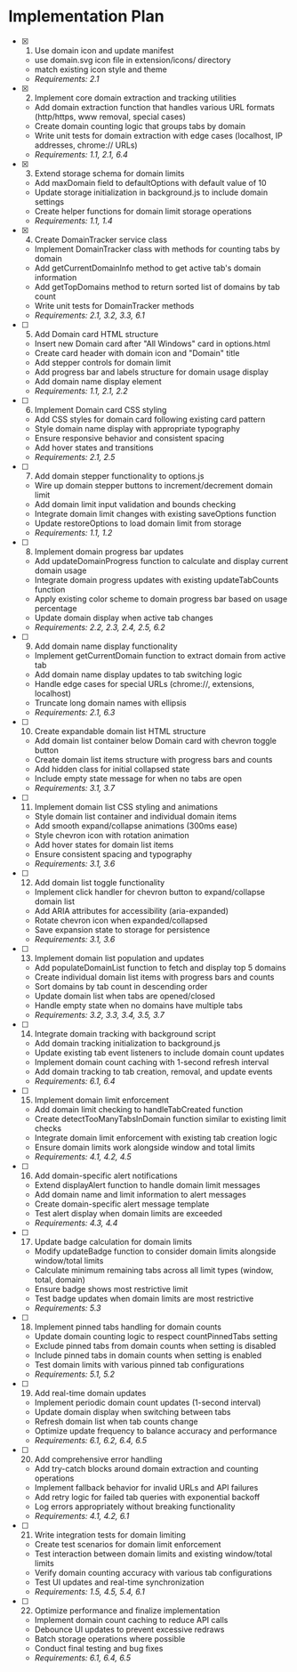 # Implementation Plan

-   [x] 1. Use domain icon and update manifest

    -   use domain.svg icon file in extension/icons/ directory
    -   match existing icon style and theme
    -   _Requirements: 2.1_

-   [x] 2. Implement core domain extraction and tracking utilities

    -   Add domain extraction function that handles various URL formats (http/https, www removal, special cases)
    -   Create domain counting logic that groups tabs by domain
    -   Write unit tests for domain extraction with edge cases (localhost, IP addresses, chrome:// URLs)
    -   _Requirements: 1.1, 2.1, 6.4_

-   [x] 3. Extend storage schema for domain limits

    -   Add maxDomain field to defaultOptions with default value of 10
    -   Update storage initialization in background.js to include domain settings
    -   Create helper functions for domain limit storage operations
    -   _Requirements: 1.1, 1.4_

-   [x] 4. Create DomainTracker service class

    -   Implement DomainTracker class with methods for counting tabs by domain
    -   Add getCurrentDomainInfo method to get active tab's domain information
    -   Add getTopDomains method to return sorted list of domains by tab count
    -   Write unit tests for DomainTracker methods
    -   _Requirements: 2.1, 3.2, 3.3, 6.1_

-   [ ] 5. Add Domain card HTML structure

    -   Insert new Domain card after "All Windows" card in options.html
    -   Create card header with domain icon and "Domain" title
    -   Add stepper controls for domain limit
    -   Add progress bar and labels structure for domain usage display
    -   Add domain name display element
    -   _Requirements: 1.1, 2.1, 2.2_

-   [ ] 6. Implement Domain card CSS styling

    -   Add CSS styles for domain card following existing card pattern
    -   Style domain name display with appropriate typography
    -   Ensure responsive behavior and consistent spacing
    -   Add hover states and transitions
    -   _Requirements: 2.1, 2.5_

-   [ ] 7. Add domain stepper functionality to options.js

    -   Wire up domain stepper buttons to increment/decrement domain limit
    -   Add domain limit input validation and bounds checking
    -   Integrate domain limit changes with existing saveOptions function
    -   Update restoreOptions to load domain limit from storage
    -   _Requirements: 1.1, 1.2_

-   [ ] 8. Implement domain progress bar updates

    -   Add updateDomainProgress function to calculate and display current domain usage
    -   Integrate domain progress updates with existing updateTabCounts function
    -   Apply existing color scheme to domain progress bar based on usage percentage
    -   Update domain display when active tab changes
    -   _Requirements: 2.2, 2.3, 2.4, 2.5, 6.2_

-   [ ] 9. Add domain name display functionality

    -   Implement getCurrentDomain function to extract domain from active tab
    -   Add domain name display updates to tab switching logic
    -   Handle edge cases for special URLs (chrome://, extensions, localhost)
    -   Truncate long domain names with ellipsis
    -   _Requirements: 2.1, 6.3_

-   [ ] 10. Create expandable domain list HTML structure

    -   Add domain list container below Domain card with chevron toggle button
    -   Create domain list items structure with progress bars and counts
    -   Add hidden class for initial collapsed state
    -   Include empty state message for when no tabs are open
    -   _Requirements: 3.1, 3.7_

-   [ ] 11. Implement domain list CSS styling and animations

    -   Style domain list container and individual domain items
    -   Add smooth expand/collapse animations (300ms ease)
    -   Style chevron icon with rotation animation
    -   Add hover states for domain list items
    -   Ensure consistent spacing and typography
    -   _Requirements: 3.1, 3.6_

-   [ ] 12. Add domain list toggle functionality

    -   Implement click handler for chevron button to expand/collapse domain list
    -   Add ARIA attributes for accessibility (aria-expanded)
    -   Rotate chevron icon when expanded/collapsed
    -   Save expansion state to storage for persistence
    -   _Requirements: 3.1, 3.6_

-   [ ] 13. Implement domain list population and updates

    -   Add populateDomainList function to fetch and display top 5 domains
    -   Create individual domain list items with progress bars and counts
    -   Sort domains by tab count in descending order
    -   Update domain list when tabs are opened/closed
    -   Handle empty state when no domains have multiple tabs
    -   _Requirements: 3.2, 3.3, 3.4, 3.5, 3.7_

-   [ ] 14. Integrate domain tracking with background script

    -   Add domain tracking initialization to background.js
    -   Update existing tab event listeners to include domain count updates
    -   Implement domain count caching with 1-second refresh interval
    -   Add domain tracking to tab creation, removal, and update events
    -   _Requirements: 6.1, 6.4_

-   [ ] 15. Implement domain limit enforcement

    -   Add domain limit checking to handleTabCreated function
    -   Create detectTooManyTabsInDomain function similar to existing limit checks
    -   Integrate domain limit enforcement with existing tab creation logic
    -   Ensure domain limits work alongside window and total limits
    -   _Requirements: 4.1, 4.2, 4.5_

-   [ ] 16. Add domain-specific alert notifications

    -   Extend displayAlert function to handle domain limit messages
    -   Add domain name and limit information to alert messages
    -   Create domain-specific alert message template
    -   Test alert display when domain limits are exceeded
    -   _Requirements: 4.3, 4.4_

-   [ ] 17. Update badge calculation for domain limits

    -   Modify updateBadge function to consider domain limits alongside window/total limits
    -   Calculate minimum remaining tabs across all limit types (window, total, domain)
    -   Ensure badge shows most restrictive limit
    -   Test badge updates when domain limits are most restrictive
    -   _Requirements: 5.3_

-   [ ] 18. Implement pinned tabs handling for domain counts

    -   Update domain counting logic to respect countPinnedTabs setting
    -   Exclude pinned tabs from domain counts when setting is disabled
    -   Include pinned tabs in domain counts when setting is enabled
    -   Test domain limits with various pinned tab configurations
    -   _Requirements: 5.1, 5.2_

-   [ ] 19. Add real-time domain updates

    -   Implement periodic domain count updates (1-second interval)
    -   Update domain display when switching between tabs
    -   Refresh domain list when tab counts change
    -   Optimize update frequency to balance accuracy and performance
    -   _Requirements: 6.1, 6.2, 6.4, 6.5_

-   [ ] 20. Add comprehensive error handling

    -   Add try-catch blocks around domain extraction and counting operations
    -   Implement fallback behavior for invalid URLs and API failures
    -   Add retry logic for failed tab queries with exponential backoff
    -   Log errors appropriately without breaking functionality
    -   _Requirements: 4.1, 4.2, 6.1_

-   [ ] 21. Write integration tests for domain limiting

    -   Create test scenarios for domain limit enforcement
    -   Test interaction between domain limits and existing window/total limits
    -   Verify domain counting accuracy with various tab configurations
    -   Test UI updates and real-time synchronization
    -   _Requirements: 1.5, 4.5, 5.4, 6.1_

-   [ ] 22. Optimize performance and finalize implementation
    -   Implement domain count caching to reduce API calls
    -   Debounce UI updates to prevent excessive redraws
    -   Batch storage operations where possible
    -   Conduct final testing and bug fixes
    -   _Requirements: 6.1, 6.4, 6.5_
